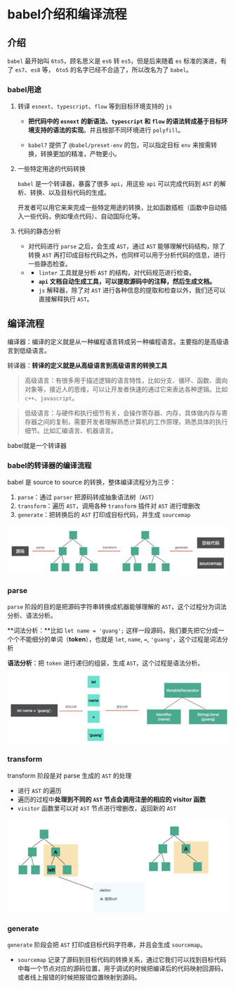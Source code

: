 # babel介绍和编译流程

## 介绍

`babel` 最开始叫 `6to5`，顾名思义是 `es6` 转 `es5`，但是后来随着 `es` 标准的演进，有了 `es7`、`es8` 等， `6to5` 的名字已经不合适了，所以改名为了 `babel`。



### babel用途

1. 转译 `esnext`、`typescript`、`flow` 等到目标环境支持的 `js`

   - **把代码中的 `esnext` 的新语法、`typescript` 和 `flow` 的语法转成基于目标环境支持的语法的实现**。并且根部不同环境进行 `polyfill`。

   - `babel7` 提供了 `@babel/preset-env` 的包，可以指定目标 `env` 来按需转换，转换更加的精准，产物更小。

2. 一些特定用途的代码转换

   `babel` 是一个转译器，暴露了很多 `api`，用这些 `api` 可以完成代码到 `AST` 的解析、转换、以及目标代码的生成。

   开发者可以用它来来完成一些特定用途的转换，比如函数插桩（函数中自动插入一些代码，例如埋点代码）、自动国际化等。

3. 代码的静态分析

   - 对代码进行 `parse` 之后，会生成 `AST`，通过 `AST` 能够理解代码结构，除了转换 `AST` 再打印成目标代码之外，也同样可以用于分析代码的信息，进行一些静态检查。
   - - `linter` 工具就是分析 `AST` 的结构，对代码规范进行检查。
     - **`api` 文档自动生成工具，可以提取源码中的注释，然后生成文档。**
     - `js` 解释器，除了对 `AST` 进行各种信息的提取和检查以外，我们还可以直接解释执行 `AST`。



## 编译流程

编译器：编译的定义就是从一种编程语言转成另一种编程语言。主要指的是高级语言到低级语言。

转译器：**转译的定义就是从高级语言到高级语言的转换工具**



> 高级语言：有很多用于描述逻辑的语言特性，比如分支、循环、函数、面向对象等，接近人的思维，可以让开发者快速的通过它来表达各种逻辑。比如 `c++`、`javascript`。

> 低级语言：与硬件和执行细节有关，会操作寄存器、内存，具体做内存与寄存器之间的复制，需要开发者理解熟悉计算机的工作原理，熟悉具体的执行细节。比如汇编语言、机器语言。



babel就是一个转译器



### babel的转译器的编译流程

babel 是 source to source 的转换，整体编译流程分为三步：

1. `parse`：通过 `parser` 把源码转成抽象语法树（`AST`）
2. `transform`：遍历 `AST`，调用各种 `transform` 插件对 `AST` 进行增删改
3. `generate`：把转换后的 `AST` 打印成目标代码，并生成 `sourcemap`

![image-20230823095307485](images/image-20230823095307485.png)





### parse

`parse` 阶段的目的是把源码字符串转换成机器能够理解的 `AST`，这个过程分为词法分析、语法分析。



**词法分析：**比如 `let name = 'guang';` 这样一段源码，我们要先把它分成一个个不能细分的单词（**token**），也就是 `let`, `name`, `=`, `'guang'`，这个过程是词法分析

**语法分析**：把 `token` 进行递归的组装，生成 `AST`，这个过程是语法分析。

![image-20230823100048630](images/image-20230823100048630.png)



### transform

transform 阶段是对 parse 生成的 `AST` 的处理

- 进行 `AST` 的遍历
- 遍历的过程中**处理到不同的 `AST` 节点会调用注册的相应的 visitor 函数**
- `visitor` 函数里可以对 `AST` 节点进行增删改，返回新的 `AST`

![image-20230823100446963](images/image-20230823100446963.png)



### generate

`generate` 阶段会把 `AST` 打印成目标代码字符串，并且会生成 `sourcemap`。

- `sourcemap` 记录了源码到目标代码的转换关系，通过它我们可以找到目标代码中每一个节点对应的源码位置，用于调试的时候把编译后的代码映射回源码，或者线上报错的时候把报错位置映射到源码。
